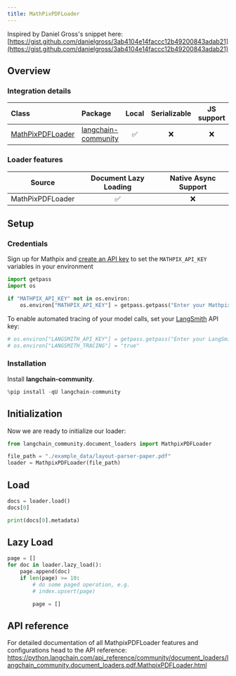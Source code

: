 ```yaml
---
title: MathPixPDFLoader
---
```


Inspired by Daniel Gross's snippet here: [https://gist.github.com/danielgross/3ab4104e14faccc12b49200843adab21](https://gist.github.com/danielgross/3ab4104e14faccc12b49200843adab21)

## Overview

### Integration details

| Class | Package | Local | Serializable | JS support|
| :--- | :--- | :---: | :---: |  :---: |
| [MathPixPDFLoader](https://python.langchain.com/api_reference/community/document_loaders/langchain_community.document_loaders.pdf.MathpixPDFLoader.html) | [langchain-community](https://python.langchain.com/api_reference/community/index.html) | ✅ | ❌ | ❌ |

### Loader features

| Source | Document Lazy Loading | Native Async Support
| :---: | :---: | :---: |
| MathPixPDFLoader | ✅ | ❌ |

## Setup

### Credentials

Sign up for Mathpix and [create an API key](https://mathpix.com/docs/ocr/creating-an-api-key) to set the `MATHPIX_API_KEY` variables in your environment

```python
import getpass
import os

if "MATHPIX_API_KEY" not in os.environ:
    os.environ["MATHPIX_API_KEY"] = getpass.getpass("Enter your Mathpix API key: ")
```

To enable automated tracing of your model calls, set your [LangSmith](https://docs.smith.langchain.com/) API key:

```python
# os.environ["LANGSMITH_API_KEY"] = getpass.getpass("Enter your LangSmith API key: ")
# os.environ["LANGSMITH_TRACING"] = "true"
```

### Installation

Install **langchain-community**.

```python
%pip install -qU langchain-community
```

## Initialization

Now we are ready to initialize our loader:

```python
from langchain_community.document_loaders import MathpixPDFLoader

file_path = "./example_data/layout-parser-paper.pdf"
loader = MathpixPDFLoader(file_path)
```

## Load

```python
docs = loader.load()
docs[0]
```

```python
print(docs[0].metadata)
```

## Lazy Load

```python
page = []
for doc in loader.lazy_load():
    page.append(doc)
    if len(page) >= 10:
        # do some paged operation, e.g.
        # index.upsert(page)

        page = []
```

## API reference

For detailed documentation of all MathpixPDFLoader features and configurations head to the API reference: <https://python.langchain.com/api_reference/community/document_loaders/langchain_community.document_loaders.pdf.MathpixPDFLoader.html>
